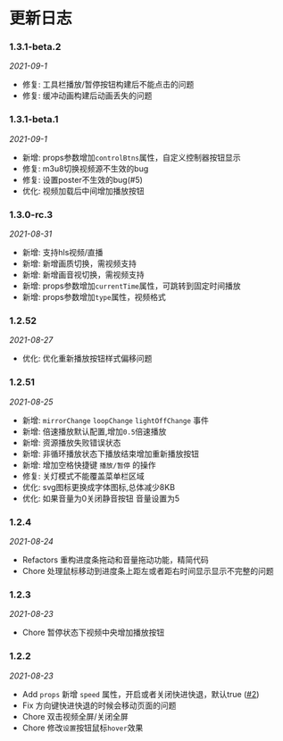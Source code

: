 <style scoped>

</style>
# 更新日志
### 1.3.1-beta.2
*2021-09-1*
- 修复: 工具栏播放/暂停按钮构建后不能点击的问题
- 修复: 缓冲动画构建后动画丢失的问题
### 1.3.1-beta.1
*2021-09-1*
- 新增: props参数增加`controlBtns`属性，自定义控制器按钮显示
- 修复: m3u8切换视频源不生效的bug
- 修复: 设置poster不生效的bug(#5)
- 优化: 视频加载后中间增加播放按钮
### 1.3.0-rc.3
*2021-08-31*

- 新增: 支持hls视频/直播 
- 新增: 新增画质切换，需视频支持
- 新增: 新增画音视切换，需视频支持
- 新增: props参数增加`currentTime`属性，可跳转到固定时间播放
- 新增: props参数增加`type`属性，视频格式

### 1.2.52
*2021-08-27*

- 优化: 优化重新播放按钮样式偏移问题

### 1.2.51
*2021-08-25*

- 新增: `mirrorChange` `loopChange` `lightOffChange` 事件
- 新增: 倍速播放默认配置,增加`0.5`倍速播放
- 新增: 资源播放失败错误状态
- 新增: 非循环播放状态下播放结束增加重新播放按钮
- 新增: 增加空格快捷键 `播放/暂停` 的操作
- 修复: 关灯模式不能覆盖菜单栏区域
- 优化: svg图标更换成字体图标,总体减少8KB
- 优化: 如果音量为0关闭静音按钮 音量设置为5


### 1.2.4
*2021-08-24*

- Refactors 重构进度条拖动和音量拖动功能，精简代码
- Chore 处理鼠标移动到进度条上距左或者距右时间显示显示不完整的问题
### 1.2.3
*2021-08-23*

- Chore 暂停状态下视频中央增加播放按钮

### 1.2.2 
*2021-08-23*

- Add `props` 新增 `speed` 属性，开启或者关闭快进快退，默认true ([#2](https://github.com/xdlumia/vue3-video-play/issues/2))
- Fix 方向键快进快退的时候会移动页面的问题
- Chore 双击视频全屏/关闭全屏
- Chore 修改`设置`按钮鼠标`hover`效果

